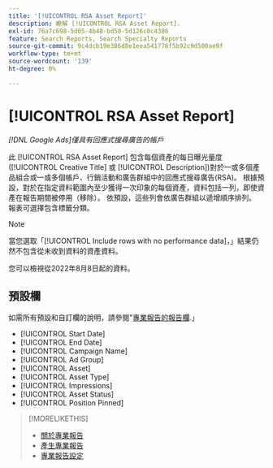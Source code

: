 ```yaml
---
title: '[!UICONTROL RSA Asset Report]'
description: 瞭解 [!UICONTROL RSA Asset Report].
exl-id: 76a7c698-5d05-4b48-bd50-5d126c0c4386
feature: Search Reports, Search Specialty Reports
source-git-commit: 9c4dcb19e386d8e1eea541776f5b92c9d500ae9f
workflow-type: tm+mt
source-wordcount: '139'
ht-degree: 0%

---
```


# [!UICONTROL RSA Asset Report]

*[!DNL Google Ads]僅具有回應式搜尋廣告的帳戶*

此 [!UICONTROL RSA Asset Report] 包含每個資產的每日曝光量度([!UICONTROL Creative Title] 或 [!UICONTROL Description])對於一或多個產品組合或一或多個帳戶、行銷活動和廣告群組中的回應式搜尋廣告(RSA)。 根據預設，對於在指定資料範圍內至少獲得一次印象的每個資產，資料包括一列，即使資產在報告期間被停用（移除）。 依預設，這些列會依廣告群組以遞增順序排列。 報表可選擇包含標籤分類。

>[!NOTE]
>
>當您選取「[!UICONTROL Include rows with no performance data]，」結果仍然不包含從未收到資料的資產資料。

您可以檢視從2022年8月8日起的資料。<!-- Later: You can view data for the previous 36 months. -->

## 預設欄

如需所有預設和自訂欄的說明，請參閱&quot;[專業報告的報告欄](specialty-report-columns.md).」

* [!UICONTROL Start Date]
* [!UICONTROL End Date]
* [!UICONTROL Campaign Name]
* [!UICONTROL Ad Group]
* [!UICONTROL Asset]
* [!UICONTROL Asset Type]
* [!UICONTROL Impressions]
* [!UICONTROL Asset Status]
* [!UICONTROL Position Pinned]

>[!MORELIKETHIS]
>
>* [關於專業報告](specialty-report-about.md)
>* [產生專業報告](specialty-report-generate.md)
>* [專業報告設定](specialty-report-settings.md)
